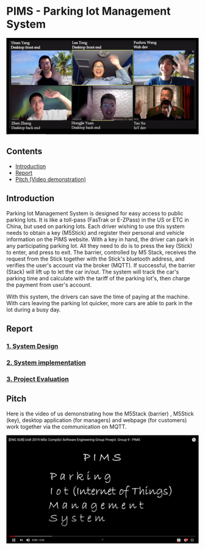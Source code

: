 # PIMS - Parking Iot Management System

![Hi](Hi.png)

## Contents
* [Introduction](#_intro)
* [Report](#_portfolio)
* [Pitch (Video demonstration)](#_video)

<a name="_intro"></a>

## Introduction
Parking Iot Management System is designed for easy access to public
parking lots. It is like a toll-pass (FasTrak or E-ZPass) in the US 
or ETC in China, but used on parking lots.
Each driver wishing to use this system needs to obtain a
key (M5Stick) and register their personal and vehicle information on
the PIMS website. With a key in hand, the driver can park in any
participating parking lot. All they need to do is to press the key (Stick)
to enter, and press to exit. The barrier, controlled by M5 Stack, receives
the request from the Stick together with the Stick's bluetooth address, and 
verifies the user's account via the broker
(MQTT). If successful, the barrier (Stack) will lift up to let the car 
in/out. The system will track the car's parking time and calculate with the 
tariff of the parking lot's, then charge the payment from user's account.

With this system, the drivers can save the time of paying at the machine.
With cars leaving the parking lot quicker, more cars are able to park in
the lot during a busy day.

<a name="_portfolio"></a>

## Report

### [1. System Design](Report/System_design/README.md)
### [2. System implementation](Report/System_implementation/old%20README.md)
### [3. Project Evaluation](Report/Project_evaluation/README.md)

<a name="_video"></a>

## Pitch
Here is the video of us demonstrating how the M5Stack (barrier)
, M5Stick (key), desktop application (for managers) and webpage (for customers) 
work together via the communication on MQTT.

[![Video thumbnail](Report/Video%20thumbnail.png)](https://youtu.be/kaCjAmnIsRY "PIMS")
